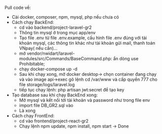 Pull code về:
- Cài docker, composer, npm, mysql, php nếu chưa có
- Cách chạy BackEnd:
  + cd vào backend/project-laravel-gr2
  + Thông tin mysql ở trong mục app/env
  + Tạo file .env từ file .env.example, cấu hình file .env đúng với tài khoản mysql, các thông tin khác như tài khoản gửi mail, thanh toán VNpay( nếu cần)...
  + mở vendor/nwidart/laravel-modules/src/Commands/BaseCommand.php: ẩn dòng  use Prohibitable;
  + chạy docker-compose up -d
  + Sau khi chạy xong, mở docker desktop-> chọn container đang chạy và vào image api->exec gõ lệnh cd /var/www và cấp quyền 777 cho file storage/logs/laravel.log
  + tiếp tục chạy lệnh:  php artisan jwt:secret để tạo key
- Tạo database sau khi chạy BackEnd xong:
  + Mở mysql và kết nối tới tài khoản và password như trong file env
  + import file DB_GR2.sql vào
  + Là xong 
- Cách chạy FrontEnd:
  + cd vào frontend/project-react-gr2
  + Chạy lệnh npm update, npm install, npm start
-> Done
